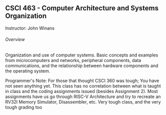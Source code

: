 ## CSCI 463 - Computer Architecture and Systems Organization
Instructor: John Winans
###### Overview
Organization and use of computer systems. Basic concepts and examples from microcomputers and networks, peripheral components, data communications, and the relationship between hardware components and the operating system.

Programmer's Note: For those that thought CSCI 360 was tough; You have not seen anything yet. This class has no correlation between what is taught in class and the coding assignments issued (besides Assignment 2). Most assignments have us go through RISC-V Architecture and try to recreate an RV32I Memory Simulator, Disassembler, etc. Very tough class, and the very tough grading too
